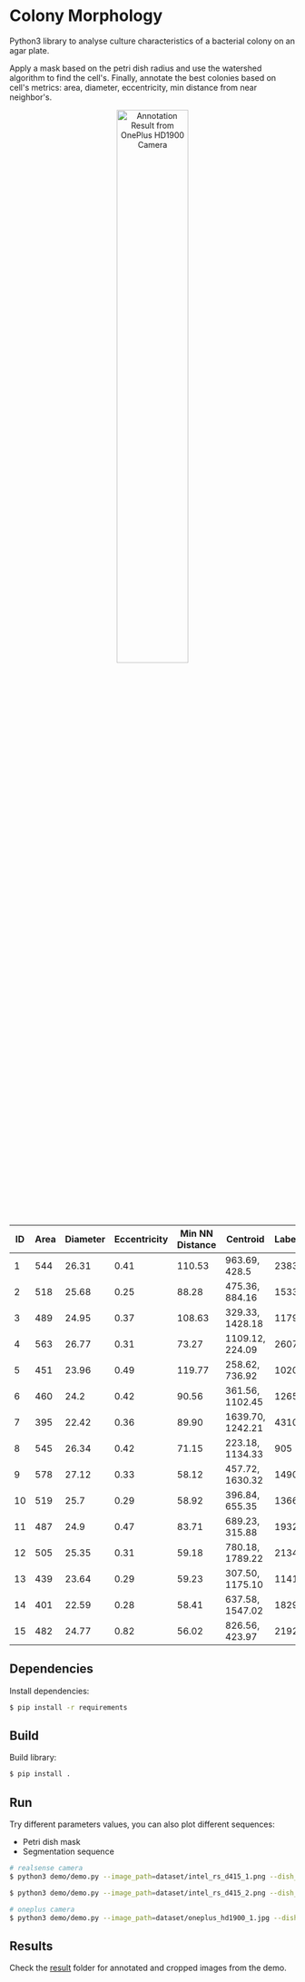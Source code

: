 # Colony Morphology
Python3 library to analyse culture characteristics of a bacterial colony on an agar plate.

Apply a mask based on the petri dish radius and use the watershed algorithm to find the cell's. Finally, annotate the best colonies based on cell's metrics: area, diameter, eccentricity, min distance from near neighbor's.

<p align="center">
  <img src="./result/oneplus_hd1900_1_annotated.png" width="50%" alt="Annotation Result from OnePlus HD1900 Camera"/>
</p>

| ID | Area | Diameter | Eccentricity | Min NN Distance | Centroid         | Label |
|----|------|----------|--------------|-----------------|------------------|-------|
| 1  | 544  | 26.31    | 0.41         | 110.53          | 963.69, 428.5    | 2383  |
| 2  | 518  | 25.68    | 0.25         | 88.28           | 475.36, 884.16   | 1533  |
| 3  | 489  | 24.95    | 0.37         | 108.63          | 329.33, 1428.18  | 1179  |
| 4  | 563  | 26.77    | 0.31         | 73.27           | 1109.12, 224.09  | 2607  |
| 5  | 451  | 23.96    | 0.49         | 119.77          | 258.62, 736.92   | 1020  |
| 6  | 460  | 24.2     | 0.42         | 90.56           | 361.56, 1102.45  | 1265  |
| 7  | 395  | 22.42    | 0.36         | 89.90           | 1639.70, 1242.21 | 4310  |
| 8  | 545  | 26.34    | 0.42         | 71.15           | 223.18, 1134.33  | 905   |
| 9  | 578  | 27.12    | 0.33         | 58.12           | 457.72, 1630.32  | 1490  |
| 10 | 519  | 25.7     | 0.29         | 58.92           | 396.84, 655.35   | 1366  |
| 11 | 487  | 24.9     | 0.47         | 83.71           | 689.23, 315.88   | 1932  |
| 12 | 505  | 25.35    | 0.31         | 59.18           | 780.18, 1789.22  | 2134  |
| 13 | 439  | 23.64    | 0.29         | 59.23           | 307.50, 1175.10  | 1141  |
| 14 | 401  | 22.59    | 0.28         | 58.41           | 637.58, 1547.02  | 1829  |
| 15 | 482  | 24.77    | 0.82         | 56.02           | 826.56, 423.97   | 2192  |


## Dependencies
Install dependencies:
``` sh
$ pip install -r requirements
```

## Build
Build library:
``` sh
$ pip install .
```

## Run

Try different parameters values, you can also plot different sequences:
- Petri dish mask
- Segmentation sequence

``` sh
# realsense camera
$ python3 demo/demo.py --image_path=dataset/intel_rs_d415_1.png --dish_radius=400 --cell_min_radius=3 --cell_max_radius=10

$ python3 demo/demo.py --image_path=dataset/intel_rs_d415_2.png --dish_radius=400 --cell_min_radius=3 --cell_max_radius=10

# oneplus camera
$ python3 demo/demo.py --image_path=dataset/oneplus_hd1900_1.jpg --dish_radius=1000 --cell_min_radius=6

```

## Results
Check the [result](./result) folder for annotated and cropped images from the demo.

